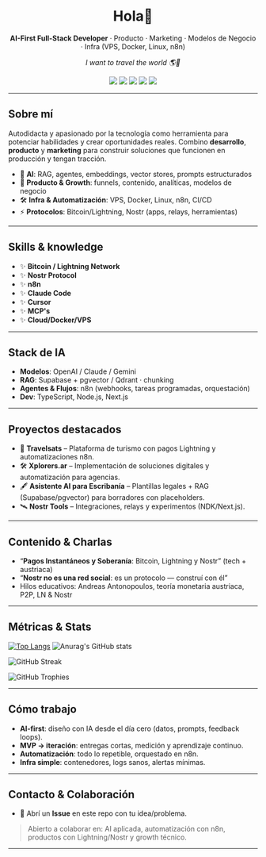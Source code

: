 <!-- Header -->
<h1 align="center">Hola👋</h1>
<p align="center">
  <strong>AI-First Full-Stack Developer</strong> · Producto · Marketing · Modelos de Negocio · Infra (VPS, Docker, Linux, n8n)
</p>
<p align="center">
  <em>I want to travel the world 🌎🍃</em>
</p>

<!-- Badges rápidos -->
<p align="center">
  <img src="https://img.shields.io/badge/AI-RAG%20%7C%20Agents%20%7C%20LLMs-informational" />
  <img src="https://img.shields.io/badge/Stack-JavaScript%20%7C%20TypeScript-blue" />
  <img src="https://img.shields.io/badge/Infra-VPS%20%7C%20Docker%20%7C%20Linux-success" />
  <img src="https://img.shields.io/badge/Automation-n8n-orange" />
  <img src="https://img.shields.io/badge/Crypto-Lightning%20Network%20%7C%20Nostr-yellow" />
</p>

---

## Sobre mí
Autodidacta y apasionado por la tecnología como herramienta para potenciar habilidades y crear oportunidades reales. Combino **desarrollo**, **producto** y **marketing** para construir soluciones que funcionen en producción y tengan tracción.

- 🚀 **AI**: RAG, agentes, embeddings, vector stores, prompts estructurados  
- 🧩 **Producto & Growth**: funnels, contenido, analíticas, modelos de negocio  
- 🛠 **Infra & Automatización**: VPS, Docker, Linux, n8n, CI/CD  
- ⚡ **Protocolos**: Bitcoin/Lightning, Nostr (apps, relays, herramientas)

---

## Skills & knowledge
- ✨ **Bitcoin / Lightning Network**
- ✨ **Nostr Protocol**
- ✨ **n8n**
- ✨ **Claude Code**
- ✨ **Cursor**
- ✨ **MCP's**
- ✨ **Cloud/Docker/VPS**

---

## Stack de IA
- **Modelos**: OpenAI / Claude / Gemini  
- **RAG**: Supabase + pgvector / Qdrant · chunking 
- **Agentes & Flujos**: n8n (webhooks, tareas programadas, orquestación)  
- **Dev**: TypeScript, Node.js, Next.js

---

## Proyectos destacados
- 🧭 **Travelsats** – Plataforma de turismo con pagos Lightning y automatizaciones n8n.  
- 🛠 **Xplorers.ar** – Implementación de soluciones digitales y automatización para agencias.  
- 🖋 **Asistente AI para Escribanía** – Plantillas legales + RAG (Supabase/pgvector) para borradores con placeholders.  
- 🛰 **Nostr Tools** – Integraciones, relays y experimentos (NDK/Next.js).

---

## Contenido & Charlas
- “**Pagos Instantáneos y Soberanía**: Bitcoin, Lightning y Nostr” (tech + austriaca)  
- “**Nostr no es una red social**: es un protocolo — construí con él”  
- Hilos educativos: Andreas Antonopoulos, teoría monetaria austriaca, P2P, LN & Nostr

---

## Métricas & Stats

<!-- 🔽 Mantengo TUS estadísticas tal cual -->
[![Top Langs](https://github-readme-stats.vercel.app/api/top-langs/?username=cardugarte&layout=compact&theme=dark&hide_border=false)](https://github.com/anuraghazra/github-readme-stats)
![Anurag's GitHub stats](https://github-readme-stats.vercel.app/api?username=cardugarte&show_icons=true&theme=dark&hide_border=false)

<!-- 🔽 Agrego 2 extras para impacto visual -->
<p>
  <img src="https://streak-stats.demolab.com?user=cardugarte&theme=dark&hide_border=false" alt="GitHub Streak" />
</p>
<p>
  <img src="https://github-profile-trophy.vercel.app/?username=cardugarte&theme=algolia&no-frame=true&no-bg=true&margin-w=8&column=6" alt="GitHub Trophies" />
</p>

---

## Cómo trabajo
- **AI-first**: diseño con IA desde el día cero (datos, prompts, feedback loops).  
- **MVP → iteración**: entregas cortas, medición y aprendizaje continuo.  
- **Automatización**: todo lo repetible, orquestado en n8n.  
- **Infra simple**: contenedores, logs sanos, alertas mínimas.

---

## Contacto & Colaboración
- 💬 Abrí un **Issue** en este repo con tu idea/problema.  

> Abierto a colaborar en: AI aplicada, automatización con n8n, productos con Lightning/Nostr y growth técnico.

---

<!-- Notas de mantenimiento:
- Si alguna imagen de stats cae, revisá los servicios y/o parámetros.
-->
